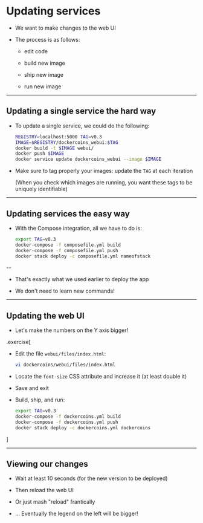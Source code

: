 # Updating services

- We want to make changes to the web UI

- The process is as follows:

  - edit code

  - build new image

  - ship new image

  - run new image

---

## Updating a single service the hard way

- To update a single service, we could do the following:
  ```bash
  REGISTRY=localhost:5000 TAG=v0.3
  IMAGE=$REGISTRY/dockercoins_webui:$TAG
  docker build -t $IMAGE webui/
  docker push $IMAGE
  docker service update dockercoins_webui --image $IMAGE
  ```

- Make sure to tag properly your images: update the `TAG` at each iteration

  (When you check which images are running, you want these tags to be uniquely identifiable)

---

## Updating services the easy way

- With the Compose integration, all we have to do is:
  ```bash
  export TAG=v0.3
  docker-compose -f composefile.yml build
  docker-compose -f composefile.yml push
  docker stack deploy -c composefile.yml nameofstack
  ```

--

- That's exactly what we used earlier to deploy the app

- We don't need to learn new commands!

---

## Updating the web UI

- Let's make the numbers on the Y axis bigger!

.exercise[

- Edit the file `webui/files/index.html`:
  ```bash
  vi dockercoins/webui/files/index.html
  ```

  <!-- ```wait <title>``` -->

- Locate the `font-size` CSS attribute and increase it (at least double it)

  <!--
  ```keys /font-size```
  ```keys ^J```
  ```keys lllllllllllllcw45px```
  ```keys ^[```
  ```keys :wq```
  ```keys ^J```
  -->

- Save and exit

- Build, ship, and run:
  ```bash
  export TAG=v0.3
  docker-compose -f dockercoins.yml build
  docker-compose -f dockercoins.yml push
  docker stack deploy -c dockercoins.yml dockercoins
  ```

]

---

## Viewing our changes

- Wait at least 10 seconds (for the new version to be deployed)

- Then reload the web UI

- Or just mash "reload" frantically

- ... Eventually the legend on the left will be bigger!
